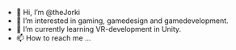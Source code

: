 - 👋 Hi, I’m @theJorki
- 👀 I’m interested in gaming, gamedesign and gamedevelopment.
- 🌱 I’m currently learning VR-development in Unity.
- 📫 How to reach me ...

<!---
theJorki/theJorki is a ✨ special ✨ repository because its `README.md` (this file) appears on your GitHub profile.
You can click the Preview link to take a look at your changes.
--->
